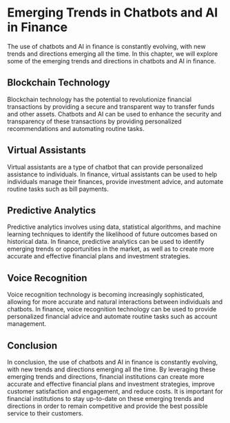 Emerging Trends in Chatbots and AI in Finance
====================================================================================================================

The use of chatbots and AI in finance is constantly evolving, with new trends and directions emerging all the time. In this chapter, we will explore some of the emerging trends and directions in chatbots and AI in finance.

Blockchain Technology
---------------------

Blockchain technology has the potential to revolutionize financial transactions by providing a secure and transparent way to transfer funds and other assets. Chatbots and AI can be used to enhance the security and transparency of these transactions by providing personalized recommendations and automating routine tasks.

Virtual Assistants
------------------

Virtual assistants are a type of chatbot that can provide personalized assistance to individuals. In finance, virtual assistants can be used to help individuals manage their finances, provide investment advice, and automate routine tasks such as bill payments.

Predictive Analytics
--------------------

Predictive analytics involves using data, statistical algorithms, and machine learning techniques to identify the likelihood of future outcomes based on historical data. In finance, predictive analytics can be used to identify emerging trends or opportunities in the market, as well as to create more accurate and effective financial plans and investment strategies.

Voice Recognition
-----------------

Voice recognition technology is becoming increasingly sophisticated, allowing for more accurate and natural interactions between individuals and chatbots. In finance, voice recognition technology can be used to provide personalized financial advice and automate routine tasks such as account management.

Conclusion
----------

In conclusion, the use of chatbots and AI in finance is constantly evolving, with new trends and directions emerging all the time. By leveraging these emerging trends and directions, financial institutions can create more accurate and effective financial plans and investment strategies, improve customer satisfaction and engagement, and reduce costs. It is important for financial institutions to stay up-to-date on these emerging trends and directions in order to remain competitive and provide the best possible service to their customers.
